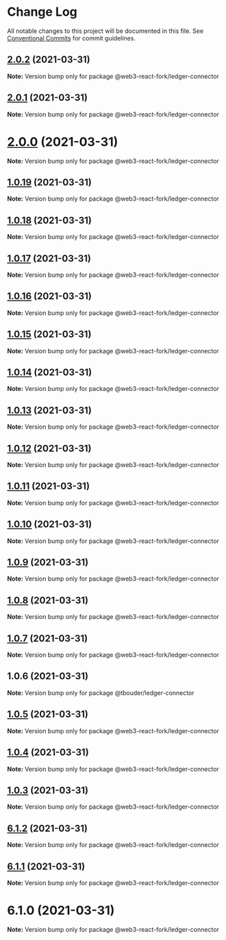 # Change Log

All notable changes to this project will be documented in this file.
See [Conventional Commits](https://conventionalcommits.org) for commit guidelines.

## [2.0.2](https://github.com/TBouder/web3-react-fork/compare/@web3-react-fork/ledger-connector@2.0.1...@web3-react-fork/ledger-connector@2.0.2) (2021-03-31)

**Note:** Version bump only for package @web3-react-fork/ledger-connector





## [2.0.1](https://github.com/TBouder/web3-react-fork/compare/@web3-react-fork/ledger-connector@2.0.0...@web3-react-fork/ledger-connector@2.0.1) (2021-03-31)

**Note:** Version bump only for package @web3-react-fork/ledger-connector





# [2.0.0](https://github.com/TBouder/web3-react-fork/compare/@web3-react-fork/ledger-connector@1.0.19...@web3-react-fork/ledger-connector@2.0.0) (2021-03-31)

**Note:** Version bump only for package @web3-react-fork/ledger-connector





## [1.0.19](https://github.com/TBouder/web3-react-fork/compare/@web3-react-fork/ledger-connector@1.0.18...@web3-react-fork/ledger-connector@1.0.19) (2021-03-31)

**Note:** Version bump only for package @web3-react-fork/ledger-connector





## [1.0.18](https://github.com/TBouder/web3-react-fork/compare/@web3-react-fork/ledger-connector@1.0.17...@web3-react-fork/ledger-connector@1.0.18) (2021-03-31)

**Note:** Version bump only for package @web3-react-fork/ledger-connector





## [1.0.17](https://github.com/TBouder/web3-react-fork/compare/@web3-react-fork/ledger-connector@1.0.16...@web3-react-fork/ledger-connector@1.0.17) (2021-03-31)

**Note:** Version bump only for package @web3-react-fork/ledger-connector





## [1.0.16](https://github.com/TBouder/web3-react-fork/compare/@web3-react-fork/ledger-connector@1.0.15...@web3-react-fork/ledger-connector@1.0.16) (2021-03-31)

**Note:** Version bump only for package @web3-react-fork/ledger-connector





## [1.0.15](https://github.com/TBouder/web3-react-fork/compare/@web3-react-fork/ledger-connector@1.0.14...@web3-react-fork/ledger-connector@1.0.15) (2021-03-31)

**Note:** Version bump only for package @web3-react-fork/ledger-connector





## [1.0.14](https://github.com/TBouder/web3-react-fork/compare/@web3-react-fork/ledger-connector@1.0.13...@web3-react-fork/ledger-connector@1.0.14) (2021-03-31)

**Note:** Version bump only for package @web3-react-fork/ledger-connector





## [1.0.13](https://github.com/TBouder/web3-react-fork/compare/@web3-react-fork/ledger-connector@1.0.12...@web3-react-fork/ledger-connector@1.0.13) (2021-03-31)

**Note:** Version bump only for package @web3-react-fork/ledger-connector





## [1.0.12](https://github.com/TBouder/web3-react-fork/compare/@web3-react-fork/ledger-connector@1.0.11...@web3-react-fork/ledger-connector@1.0.12) (2021-03-31)

**Note:** Version bump only for package @web3-react-fork/ledger-connector





## [1.0.11](https://github.com/TBouder/web3-react-fork/compare/@web3-react-fork/ledger-connector@1.0.10...@web3-react-fork/ledger-connector@1.0.11) (2021-03-31)

**Note:** Version bump only for package @web3-react-fork/ledger-connector





## [1.0.10](https://github.com/TBouder/web3-react-fork/compare/@web3-react-fork/ledger-connector@1.0.9...@web3-react-fork/ledger-connector@1.0.10) (2021-03-31)

**Note:** Version bump only for package @web3-react-fork/ledger-connector





## [1.0.9](https://github.com/TBouder/web3-react-fork/compare/@web3-react-fork/ledger-connector@1.0.8...@web3-react-fork/ledger-connector@1.0.9) (2021-03-31)

**Note:** Version bump only for package @web3-react-fork/ledger-connector





## [1.0.8](https://github.com/TBouder/web3-react-fork/compare/@web3-react-fork/ledger-connector@1.0.7...@web3-react-fork/ledger-connector@1.0.8) (2021-03-31)

**Note:** Version bump only for package @web3-react-fork/ledger-connector





## [1.0.7](https://github.com/TBouder/web3-react-fork/compare/@web3-react-fork/ledger-connector@1.0.5...@web3-react-fork/ledger-connector@1.0.7) (2021-03-31)

**Note:** Version bump only for package @web3-react-fork/ledger-connector





## 1.0.6 (2021-03-31)

**Note:** Version bump only for package @tbouder/ledger-connector





## [1.0.5](https://github.com/TBouder/web3-react-fork/compare/@web3-react-fork/ledger-connector@1.0.4...@web3-react-fork/ledger-connector@1.0.5) (2021-03-31)

**Note:** Version bump only for package @web3-react-fork/ledger-connector





## [1.0.4](https://github.com/TBouder/web3-react-fork/compare/@web3-react-fork/ledger-connector@1.0.3...@web3-react-fork/ledger-connector@1.0.4) (2021-03-31)

**Note:** Version bump only for package @web3-react-fork/ledger-connector





## [1.0.3](https://github.com/TBouder/web3-react-fork/compare/@web3-react-fork/ledger-connector@6.1.2...@web3-react-fork/ledger-connector@1.0.3) (2021-03-31)

**Note:** Version bump only for package @web3-react-fork/ledger-connector





## [6.1.2](https://github.com/TBouder/web3-react-fork/compare/@web3-react-fork/ledger-connector@6.1.1...@web3-react-fork/ledger-connector@6.1.2) (2021-03-31)

**Note:** Version bump only for package @web3-react-fork/ledger-connector





## [6.1.1](https://github.com/TBouder/web3-react-fork/compare/@web3-react-fork/ledger-connector@6.1.0...@web3-react-fork/ledger-connector@6.1.1) (2021-03-31)

**Note:** Version bump only for package @web3-react-fork/ledger-connector





# 6.1.0 (2021-03-31)

**Note:** Version bump only for package @web3-react-fork/ledger-connector
